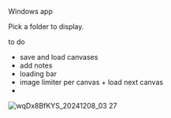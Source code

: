 Windows app

Pick a folder to display.

to do
- save and load canvases
- add notes
- loading bar
- image limiter per canvas + load next canvas
- 

![wqDx8BfKYS_20241208_03 27](https://github.com/user-attachments/assets/ae88c098-1aae-471b-8fce-0efcfa6c5d95)
